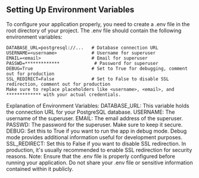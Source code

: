 ## Setting Up Environment Variables
To configure your application properly, you need to create a .env file in the root directory of your project. The .env file should contain the following environment variables:

```
DATABASE_URL=postgresql://...   # Database connection URL
USERNAME=<username>             # Username for superuser
EMAIL=<email>                   # Email for superuser
PASSWD=*************             # Password for superuser
DEBUG=True                      # Set to True for debugging, comment out for production
SSL_REDIRECT=False              # Set to False to disable SSL redirection, comment out for production
Make sure to replace placeholders like <username>, <email>, and ************* with your actual credentials.
```
Explanation of Environment Variables:
DATABASE_URL: This variable holds the connection URL for your PostgreSQL database.
USERNAME: The username of the superuser.
EMAIL: The email address of the superuser.
PASSWD: The password for the superuser. Make sure to keep it secure.
DEBUG: Set this to True if you want to run the app in debug mode. Debug mode provides additional information useful for development purposes.
SSL_REDIRECT: Set this to False if you want to disable SSL redirection. In production, it's usually recommended to enable SSL redirection for security reasons.
Note:
Ensure that the .env file is properly configured before running your application.
Do not share your .env file or sensitive information contained within it publicly.